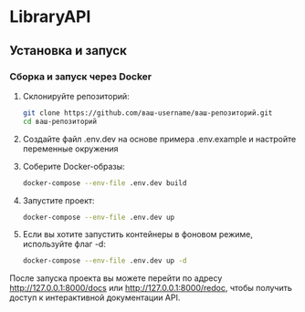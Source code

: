 # LibraryAPI

## Установка и запуск

### Сборка и запуск через Docker

1. Склонируйте репозиторий:

   ```bash
   git clone https://github.com/ваш-username/ваш-репозиторий.git
   cd ваш-репозиторий
   ```
2. Создайте файл .env.dev на основе примера .env.example и настройте переменные окружения


3. Соберите Docker-образы:

   ```bash
   docker-compose --env-file .env.dev build
   ```
4. Запустите проект:

   ```bash
   docker-compose --env-file .env.dev up
   ```
5. Если вы хотите запустить контейнеры в фоновом режиме, используйте флаг -d:

   ```bash
   docker-compose --env-file .env.dev up -d
   ```
После запуска проекта вы можете перейти по адресу http://127.0.0.1:8000/docs
или http://127.0.0.1:8000/redoc, чтобы получить доступ к интерактивной документации API.
